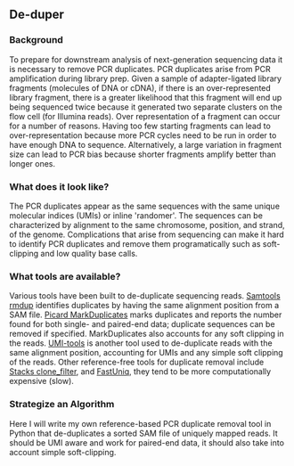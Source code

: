 ## De-duper


### Background
To prepare for downstream analysis of next-generation sequencing data it is necessary to remove PCR duplicates. PCR duplicates arise from PCR amplification during library prep. Given a sample of adapter-ligated library fragments (molecules of DNA or cDNA), if there is an over-represented library fragment, there is a greater likelihood that this fragment will end up being sequenced twice because it generated two separate clusters on the flow cell (for Illumina reads). Over representation of a fragment can occur for a number of reasons. Having too few starting fragments can lead to over-representation because more PCR cycles need to be run in order to have enough DNA to sequence. Alternatively, a large variation in fragment size can lead to PCR bias because shorter fragments amplify better than longer ones.


### What does it look like?
The PCR duplicates appear as the same sequences with the same unique molecular indices (UMIs) or inline 'randomer'. The sequences can be characterized by alignment to the same chromosome, position, and strand, of the genome. Complications that arise from sequencing can make it hard to identify PCR duplicates and remove them programatically such as soft-clipping and low quality base calls.


### What tools are available?
Various tools have been built to de-duplicate sequencing reads. [Samtools rmdup](http://www.htslib.org/doc/samtools.html) identifies duplicates by having the same alignment position from a SAM file. [Picard MarkDuplicates](https://broadinstitute.github.io/picard/command-line-overview.html#MarkDuplicates) marks duplicates and reports the number found for both single- and paired-end data; duplicate sequences can be removed if specified. MarkDuplicates also accounts for any soft clipping in the reads. [UMI-tools](https://github.com/CGATOxford/UMI-tools) is another tool used to de-duplicate reads with the same alignment position, accounting for UMIs and any simple soft clipping of the reads. Other reference-free tools for duplicate removal include [Stacks clone_filter](http://catchenlab.life.illinois.edu/stacks/comp/clone_filter.php), and [FastUniq](https://bioconda.github.io/recipes/fastuniq/README.html), they tend to be more computationally expensive (slow).


### Strategize an Algorithm
Here I will write my own reference-based PCR duplicate removal tool in Python that de-duplicates a sorted SAM file of uniquely mapped reads. It should be UMI aware and work for paired-end data, it should also take into account simple soft-clipping.
